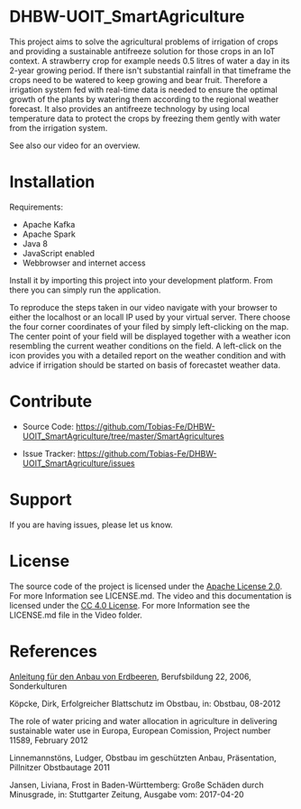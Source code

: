 # DHBW-UOIT_SmartAgriculture
This project aims to solve the agricultural problems of irrigation of crops and providing a sustainable antifreeze solution for those crops in an IoT context. A strawberry crop for example needs 0.5 litres of water a day in its 2-year growing period. If there isn't substantial rainfall in that timeframe the crops need to be watered to keep growing and bear fruit. Therefore a irrigation system fed with real-time data is needed to ensure the optimal growth of the plants by watering them according to the regional weather forecast. It also provides an antifreeze technology by using local temperature data to protect the crops by freezing them gently with water from the irrigation system.

See also our video for an overview.

Installation
=================

Requirements:
 - Apache Kafka
 - Apache Spark
 - Java 8
 - JavaScript enabled
 - Webbrowser and internet access
 
Install it by importing this project into your development platform. From there you can simply run the application.

To reproduce the steps taken in our video navigate with your browser to either the localhost or an locall IP used by your virtual server. There choose the four corner coordinates of your filed by simply left-clicking on the map. The center point of your field will be displayed together with a weather icon resembling the current weather conditions on the field. A left-click on the icon provides you with a detailed report on the weather condition and with advice if irrigation should be started on basis of forecastet weather data.

Contribute
=================

  - Source Code: https://github.com/Tobias-Fe/DHBW-UOIT_SmartAgriculture/tree/master/SmartAgricultures
  
  - Issue Tracker: https://github.com/Tobias-Fe/DHBW-UOIT_SmartAgriculture/issues
  
Support
=================

If you are having issues, please let us know.

License
================

The source code of the project is licensed under the [Apache License 2.0](http://www.apache.org/licenses/LICENSE-2.0). For more Information see LICENSE.md.
The video and this documentation is licensed under the [CC 4.0 License](https://creativecommons.org/licenses/by/4.0/). For more Information see the LICENSE.md file in the Video folder.

References
===============

[Anleitung für den Anbau von Erdbeeren](http://www.provinz.bz.it/land-hauswbildung/download/erdbeeren.pdf), Berufsbildung 22, 2006, Sonderkulturen

Köpcke, Dirk, Erfolgreicher Blattschutz im Obstbau, in: Obstbau, 08-2012

The role of water pricing and water allocation in agriculture in delivering sustainable water use in Europa, European Comission, Project number 11589, February 2012

Linnemannstöns, Ludger, Obstbau im geschützten Anbau, Präsentation, Pillnitzer Obstbautage 2011

Jansen, Liviana, Frost in Baden-Württemberg: Große Schäden durch Minusgrade, in: Stuttgarter Zeitung, Ausgabe vom: 2017-04-20



